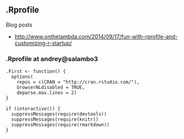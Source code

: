 ## .Rprofile

Blog posts

* http://www.onthelambda.com/2014/09/17/fun-with-rprofile-and-customizing-r-startup/

### .Rprofile at andrey@salambo3

```
.First <- function() {
  options(
    repos = c(CRAN = "http://cran.rstudio.com/"),
    browserNLdisabled = TRUE,
    deparse.max.lines = 2)
}

if (interactive()) {
  suppressMessages(require(devtools))
  suppressMessages(require(knitr))
  suppressMessages(require(rmarkdown))
}
```
